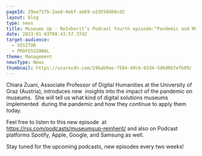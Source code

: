 ```yaml
---
pageId: 29ee737b-3ae8-4ebf-a669-e2d558d69cd2
layout: blog
type: news
title: Museums Up - ReInherit’s Podcast fourth episode:“Pandemic and Museums”
date: 2023-01-03T08:43:57.374Z
target-audience:
  - VISITOR
  - PROFESSIONAL
theme: Management
newsType: News
thumbnail: https://ucarecdn.com/296ab9ae-7584-49c6-82d4-5d6d0b7efb09/
---
```

Chiara Zuani, Associate Professor of Digital Humanities at the University of Graz (Austria), introduces new  insights into the impact of the pandemic on museums.  She will tell us what kind of digital solutions museums implemented  during the pandemic and how they continue to apply them today.

Feel free to listen to this new episode  at <https://rss.com/podcasts/museumsup-reinherit/> and also on Podcast platforms Spotify, Apple, Google, and Samsung as well.

Stay tuned for the upcoming podcasts, new episodes every two weeks!